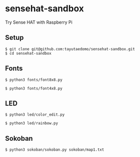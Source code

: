 # sensehat-sandbox
Try Sense HAT with Raspberry Pi

## Setup
```
$ git clone git@github.com:tayutaedomo/sensehat-sandbox.git
$ cd sensehat-sandbox
```


## Fonts
```
$ python3 fonts/font8x8.py
```

```
$ python3 fonts/font4x8.py
```


## LED
```
$ python3 led/color_edit.py
```

```
$ python3 led/rainbow.py
```

## Sokoban
```
$ python3 sokoban/sokoban.py sokoban/map1.txt
```

